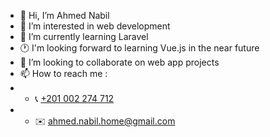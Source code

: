 - 👋 Hi, I’m Ahmed Nabil
- 👀 I’m interested in web development
- 🌱 I’m currently learning Laravel
- 🕐 I'm looking forward to learning Vue.js in the near future
- 💞️ I’m looking to collaborate on web app projects
- 📫 How to reach me :
- - 📞 <a href="https://wa.me/+201002274712" target="_blank">+201 002 274 712</a>
- - ✉️ ahmed.nabil.home@gmail.com


<!---
nobel-512/nobel-512 is a ✨ special ✨ repository because its `README.md` (this file) appears on your GitHub profile.
You can click the Preview link to take a look at your changes.
--->
